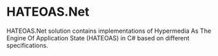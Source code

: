 # HATEOAS.Net
 HATEOAS.Net solution contains implementations of Hypermedia As The Engine Of Application State (HATEOAS) in C#  based on different specifications.
